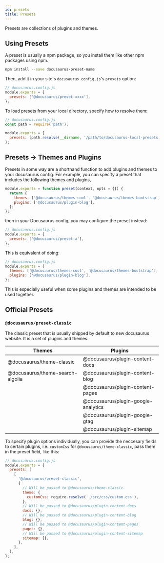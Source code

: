 ```yaml
---
id: presets
title: Presets
---
```


Presets are collections of plugins and themes.

## Using Presets

A preset is usually a npm package, so you install them like other npm packages using npm.

```bash
npm install --save docusaurus-preset-name
```

Then, add it in your site's `docusaurus.config.js`'s `presets` option:

```jsx
// docusaurus.config.js
module.exports = {
  presets: ['@docusaurus/preset-xxxx'],
};
```

To load presets from your local directory, specify how to resolve them:

```jsx
// docusaurus.config.js
const path = require('path');

module.exports = {
  presets: [path.resolve(__dirname, '/path/to/docusaurus-local-presets')],
};
```

## Presets -> Themes and Plugins

Presets in some way are a shorthand function to add plugins and themes to your docusaurus config. For example, you can specify a preset that includes the following themes and plugins,

```js
module.exports = function preset(context, opts = {}) {
  return {
    themes: ['@docusaurus/themes-cool', '@docusaurus/themes-bootstrap'],
    plugins: ['@docusaurus/plugin-blog'],
  };
};
```

then in your Docusaurus config, you may configure the preset instead:

```jsx
// docusaurus.config.js
module.exports = {
  presets: ['@docusaurus/preset-a'],
};
```

This is equivalent of doing:

```jsx
// docusaurus.config.js
module.exports = {
  themes: ['@docusaurus/themes-cool', '@docusaurus/themes-bootstrap'],
  plugins: ['@docusaurus/plugin-blog'],
};
```

This is especially useful when some plugins and themes are intended to be used together.

## Official Presets

### `@docusaurus/preset-classic`

The classic preset that is usually shipped by default to new docusaurus website. It is a set of plugins and themes.

| Themes                           | Plugins                             |
| -------------------------------- | ----------------------------------- |
| @docusaurus/theme-classic        | @docusaurus/plugin-content-docs     |
| @docusaurus/theme-search-algolia | @docusaurus/plugin-content-blog     |
|                                  | @docusaurus/plugin-content-pages    |
|                                  | @docusaurus/plugin-google-analytics |
|                                  | @docusaurus/plugin-google-gtag      |
|                                  | @docusaurus/plugin-sitemap          |

To specify plugin options individually, you can provide the neccesary fields to certain plugins, i.e. `customCss` for `@docusaurus/theme-classic`, pass them in the preset field, like this:

```js
// docusaurus.config.js
module.exports = {
  presets: [
    [
      '@docusaurus/preset-classic',
      {
        // Will be passed to @docusaurus/theme-classic.
        theme: {
          customCss: require.resolve('./src/css/custom.css'),
        },
        // Will be passed to @docusaurus/plugin-content-docs
        docs: {},
        // Will be passed to @docusaurus/plugin-content-blog
        blog: {},
        // Will be passed to @docusaurus/plugin-content-pages
        pages: {},
        // Will be passed to @docusaurus/plugin-content-sitemap
        sitemap: {},
      },
    ],
  ],
};
```

<!--

Advanced guide on using and configuring presets

References
---
- [classic themes](/packages/docusaurus-preset-classic/src/index.js)
- [babel docs on presets](https://babeljs.io/docs/en/presets)

-->
